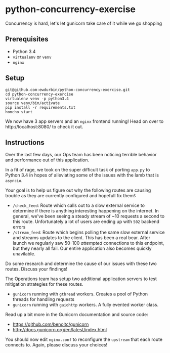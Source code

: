 python-concurrency-exercise
===========================

Concurrency is hard, let's let gunicorn take care of it while we go shopping

## Prerequisites

  - Python 3.4
  - `virtualenv` or `venv`
  - `nginx`

## Setup

```
git@github.com:ewdurbin/python-concurrency-exercise.git
cd python-concurrency-exercise
virtualenv venv -p python3.4
source venv/bin/activate
pip install -r requirements.txt
honcho start
```

We now have 3 app servers and an `nginx` frontend running! Head on over to
http://localhost:8080/ to check it out.

## Instructions

Over the last few days, our Ops team has been noticing terrible behavior and
performance out of this application.

In a fit of rage, we took on the super difficult task of porting `app.py` to
Python 3.4 in hopes of alleviating some of the issues with the lamb that is
`asyncio`.

Your goal is to help us figure out why the following routes are causing trouble
as they are currently configured and hopefull fix them!:

  - `/check_feed`: Route which calls out to a slow external service to
    determine if there is anything interesting happening on the internet. In
    general, we've been seeing a steady stream of ~10 requests a second to this
    route. Unfortunately a lot of users are ending up with `502` backend errors
  - `/stream_feed`: Route which begins polling the same slow external service
    and streams updates to the client. This has been a real bear. After launch
    we regularly saw 50-100 *attempted* connections to this endpoint, but they
    nearly all fail. Our entire application also becomes quickly unavilable.

Do some research and determine the cause of our issues with these two routes.
Discuss your findings!

The Operations team has setup two additional application servers to test
mitigation strategies for these routes.

  - `gunicorn` running with `gthread` workers.
    Creates a pool of Python threads for handling requests
  - `gunicorn` running with `gaiohttp` workers.
    A fully evented worker class.

Read up a bit more in the Gunicorn documentation and source code:

  - https://github.com/benoitc/gunicorn
  - http://docs.gunicorn.org/en/latest/index.html

You should now edit `nginx.conf` to reconfigure the `upstream` that each route
connects to. Again, please discuss your choices!
